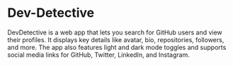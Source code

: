# Dev-Detective
DevDetective is a web app that lets you search for GitHub users and view their profiles. It displays key details like avatar, bio, repositories, followers, and more. The app also features light and dark mode toggles and supports social media links for GitHub, Twitter, LinkedIn, and Instagram.
